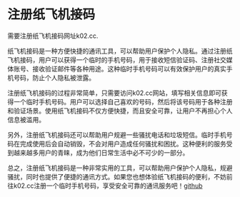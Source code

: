 # 注册纸飞机接码

需要注册纸飞机接码网址k02.cc.

纸飞机接码是一种方便快捷的通讯工具，可以帮助用户保护个人隐私。通过注册纸飞机接码，用户可以获得一个临时的手机号码，用于接收短信验证码、注册社交媒体账号、接收验证邮件等各种用途。这种临时手机号码可以有效保护用户的真实手机号码，防止个人隐私被泄露。

注册纸飞机接码的过程非常简单，只需要访问k02.cc网站，填写相关信息即可获得一个临时手机号码。用户可以选择自己喜欢的号码，然后将该号码用于各种注册和验证场景。使用纸飞机接码不仅方便快捷，而且安全可靠，让用户不再担心个人信息被滥用。

另外，注册纸飞机接码还可以帮助用户规避一些骚扰电话和垃圾短信。临时手机号码在完成使用后会自动销毁，不会对用户造成任何骚扰和困扰。这种便利的服务受到越来越多用户的青睐，成为他们日常生活中必不可少的一部分。

总之，注册纸飞机接码是一种非常实用的工具，可以帮助用户保护个人隐私，规避骚扰，同时也提供了便捷的通讯方式。如果您也想体验纸飞机接码的便利，不妨前往k02.cc注册一个临时手机号码，享受安全可靠的通讯服务吧！[github](https://github.com)
